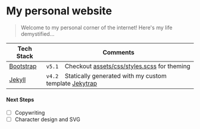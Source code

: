 # My personal website

> Welcome to my personal corner of the internet!
> Here's my life demystified...

| Tech Stack                             | Comments |
| -------------------------------------- | -------- |
| [Bootstrap](https://getbootstrap.com/) | `v5.1` &nbsp;&nbsp; Checkout [assets/css/styles.scss](assets/css/styles.scss) for theming |
| [Jekyll](https://jekyllrb.com/)        | `v4.2` &nbsp;&nbsp; Statically generated with my custom template [Jekytrap](https://github.com/jingtianfeng/jekytrap) |

#### Next Steps

- [ ] Copywriting
- [ ] Character design and SVG
